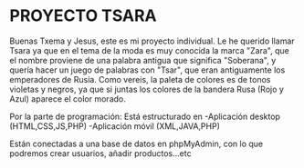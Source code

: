 # PROYECTO TSARA
  Buenas Txema y Jesus, este es mi proyecto individual. 
  Le he querido llamar Tsara ya que en el tema de la moda es muy conocida la marca "Zara", que el nombre proviene de una palabra antigua que significa "Soberana", y quería hacer un juego de palabras con "Tsar", que eran antiguamente los emperadores de Rusia.
  Como vereis, la paleta de colores es de tonos violetas y negros, ya que si juntas los colores de la bandera Rusa (Rojo y Azul) aparece el color morado. 

  Por la parte de programación:
  Está estructurado en
  -Aplicación desktop (HTML,CSS,JS,PHP)
  -Aplicación móvil (XML,JAVA,PHP)
  
  Están conectadas a una base de datos en phpMyAdmin, con lo que podremos crear usuarios, añadir productos...etc
  
